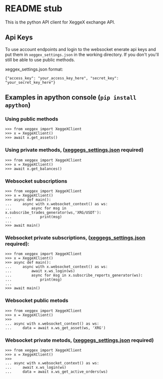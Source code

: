 # README  stub
This is the python API client for XeggeX exchange API.

<a name="settings"></a>
## Api Keys 
To use account endpoints and login to the websocket enerate api keys and put them in `xeggex_settings.json` in the working directory. If you don't you'll still be able to use public methods.

xeggex_settings.json format:
```
{"access_key": "your_access_key_here", "secret_key": "your_secret_key_here"}
```


## Examples in apython console (`pip install apython`)

### Using public methods
```
>>> from xeggex import XeggeXClient
>>> x = XeggeXClient()
>>> await x.get_assets()
```
### Using private methods,  ([xeggegs_settings.json](#settings) required)
```
>>> from xeggex import XeggeXClient
>>> x = XeggeXClient()
>>> await x.get_balances()
```
### Websocket subscriptions
```
>>> from xeggex import XeggeXClient
>>> x = XeggeXClient()
>>> async def main():
...     async with x.websocket_context() as ws:
...         async for msg in x.subscribe_trades_generator(ws,'XRG/USDT'):
...             print(msg)
... 
>>> await main()
```

### Websocket private subscriptions,  ([xeggegs_settings.json](#settings) required):
```
>>> from xeggex import XeggeXClient
>>> x = XeggeXClient()
>>> async def main():
...     async with x.websocket_context() as ws:
...         await x.ws_login(ws)
...         async for msg in x.subscribe_reports_generator(ws):
...             print(msg)
... 
>>> await main()
```
### Websocket public metods
```
>>> from xeggex import XeggeXClient
>>> x = XeggeXClient()
>>> 
... async with x.websocket_context() as ws:
...     data = await x.ws_get_asset(ws, 'XRG')

```
### Websocket private metods,  ([xeggegs_settings.json](#settings) required)
```
>>> from xeggex import XeggeXClient
>>> x = XeggeXClient()
>>> 
... async with x.websocket_context() as ws:
...     await x.ws_login(ws)
...     data = await x.ws_get_active_orders(ws)

```


